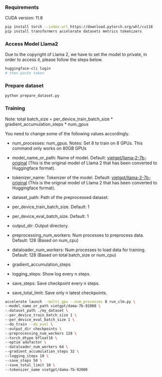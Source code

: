 ### Requirements
CUDA version: 11.8

```bash
pip install torch --index-url https://download.pytorch.org/whl/cu118
pip install transformers accelerate datasets metrics tokenizers
```

### Access Model Llama2
Due to the copyright of Llama 2, we have to set the model to private, in order to access it, please follow the steps below.
```bash
huggingface-cli login
# then paste token
```

### Prepare dataset

```bash
python prepare_dataset.py
```

### Training
Note: total batch_size = per_device_train_batch_size * gradient_accumulation_steps * num_gpus

You need to change some of the following values accordingly.
- num_processes: num_gpus. Notes: Set 8 to train on 8 GPUs. This command only works on 80GB GPUs
- model_name_or_path: Name of model. Default: [vietgpt/llama-2-7b-original](https://huggingface.co/vietgpt/llama-2-7b-original) (This is the original model of Llama 2 that has been converted to Huggingface format).
- tokenizer_name: Tokenizer of the model. Default: [vietgpt/llama-2-7b-original](https://huggingface.co/vietgpt/llama-2-7b-original) (This is the original model of Llama 2 that has been converted to Huggingface format).
- dataset_path: Path of the preprocessed dataset.

- per_device_train_batch_size. Default: 1
- per_device_eval_batch_size. Default: 1
- output_dir: Output directory.
- preprocessing_num_workers: Num processes to preprocess data. Default: 128 (Based on num_cpu)
- dataloader_num_workers: Num processes to load data for training. Default: 128 (Based on total batch_size or num_cpu)
- gradient_accumulation_steps
- logging_steps: Show log every n steps.
- save_steps: Save checkpoint every n steps.
- save_total_limit: Save only n latest checkpoints.

```bash
accelerate launch --multi_gpu --num_processes 8 run_clm.py \
--model_name_or_path vietgpt/dama-7b-92000 \
--dataset_path ./my_dataset \
--per_device_train_batch_size 1 \
--per_device_eval_batch_size 1 \
--do_train --do_eval \
--output_dir checkpoints \
--preprocessing_num_workers 128 \
--torch_dtype bfloat16 \
--optim adafactor \
--dataloader_num_workers 64 \
--gradient_accumulation_steps 32 \
--logging_steps 10 \
--save_steps 50 \
--save_total_limit 10 \
--tokenizer_name vietgpt/dama-7b-92000
```
